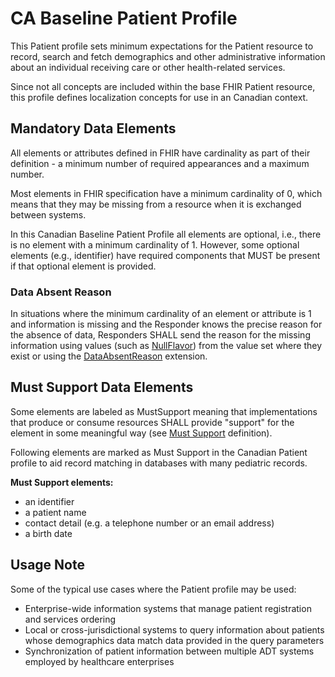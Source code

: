 <!--- Text entered into this file will appear at the top of the profiles page before the Formal Views of the profile content. -->
# CA Baseline Patient Profile
This Patient profile sets minimum expectations for the Patient resource to record, search and fetch demographics and other administrative information about an individual receiving care or other health-related services.

Since not all concepts are included within the base FHIR Patient resource, this profile defines localization concepts for use in an Canadian context.

## Mandatory Data Elements
All elements or attributes defined in FHIR have cardinality as part of their definition - a minimum number of required appearances and a maximum number.

Most elements in FHIR specification have a minimum cardinality of 0, which means that they may be missing from a resource when it is exchanged between systems.

In this Canadian Baseline Patient Profile all elements are optional, i.e., there is no element with a minimum cardinality of 1. However, some optional elements (e.g., identifier) have required components that MUST be present if that optional element is provided.

### Data Absent Reason
In situations where the minimum cardinality of an element or attribute is 1 and information is missing and the Responder knows the precise reason for the absence of data, Responders SHALL send the reason for the missing information using values (such as [NullFlavor](https://www.hl7.org/fhir/extension-iso21090-nullflavor.html)) from the value set where they exist or using the [DataAbsentReason](http://hl7.org/fhir/StructureDefinition/data-absent-reason) extension.

## Must Support Data Elements
Some elements are labeled as MustSupport meaning that implementations that produce or consume resources SHALL provide "support" for the element in some meaningful way (see [Must Support](https://build.fhir.org/ig/scratch-fhir-profiles/ca-baseline/general-guidance.html#must-support) definition).

Following elements are marked as Must Support in the Canadian Patient profile to aid record matching in databases with many pediatric records.

**Must Support elements:**
* an identifier
* a patient name
* contact detail (e.g. a telephone number or an email address)
* a birth date

## Usage Note
Some of the typical use cases where the Patient profile may be used:

* Enterprise-wide information systems that manage patient registration and services ordering
* Local or cross-jurisdictional systems to query information about patients whose demographics data match data provided in the query parameters
* Synchronization of patient information between multiple ADT systems employed by healthcare enterprises
